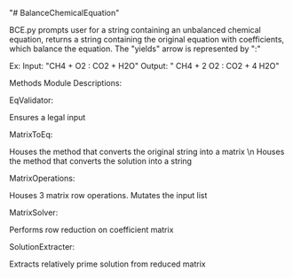 "# BalanceChemicalEquation" 

BCE.py prompts user for a string containing an unbalanced chemical equation, returns a string containing the original equation with coefficients, 
which balance the equation. The "yields" arrow is represented by ":"

Ex: Input: "CH4 + O2 : CO2 + H2O" Output: " CH4 + 2 O2 : CO2 + 4 H2O" 


Methods Module Descriptions:


EqValidator:

Ensures a legal input

MatrixToEq:

Houses the method that converts the original string into a matrix \n
Houses the method that converts the solution into a string

MatrixOperations:

Houses 3 matrix row operations. Mutates the input list

MatrixSolver:

Performs row reduction on coefficient matrix

SolutionExtracter:

Extracts relatively prime solution from reduced matrix
